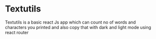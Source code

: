 # Textutils
 Textutils is a basic react Js app which can count no of words and characters you printed and also copy that with dark and light mode using react router
